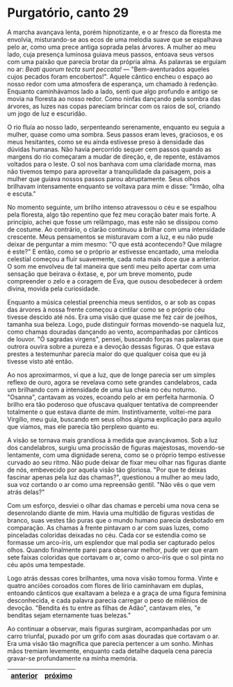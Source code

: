 # Purgatório, canto 29

A marcha avançava lenta, porém hipnotizante, e o ar fresco da floresta me envolvia, misturando-se aos ecos de uma melodia suave que se espalhava pelo ar, como uma prece antiga soprada pelas árvores. A mulher ao meu lado, cuja presença luminosa guiava meus passos, entoava seus versos com uma paixão que parecia brotar da própria alma. As palavras se erguiam no ar: *Beati quorum tecta sunt peccata!* — "Bem-aventurados aqueles cujos pecados foram encobertos!". Aquele cântico encheu o espaço ao nosso redor com uma atmosfera de esperança, um chamado à redenção. Enquanto caminhávamos lado a lado, senti que algo profundo e antigo se movia na floresta ao nosso redor. Como ninfas dançando pela sombra das árvores, as luzes nas copas pareciam brincar com os raios de sol, criando um jogo de luz e escuridão.

O rio fluía ao nosso lado, serpenteando serenamente, enquanto eu seguia a mulher, quase como uma sombra. Seus passos eram leves, graciosos, e os meus hesitantes, como se eu ainda estivesse preso à densidade das dúvidas humanas. Não havia percorrido sequer cem passos quando as margens do rio começaram a mudar de direção, e, de repente, estávamos voltados para o leste. O sol nos banhava com uma claridade morna, mas não tivemos tempo para aproveitar a tranquilidade da paisagem, pois a mulher que guiava nossos passos parou abruptamente. Seus olhos brilhavam intensamente enquanto se voltava para mim e disse: "Irmão, olha e escuta."

No momento seguinte, um brilho intenso atravessou o céu e se espalhou pela floresta, algo tão repentino que fez meu coração bater mais forte. A princípio, achei que fosse um relâmpago, mas este não se dissipou como de costume. Ao contrário, o clarão continuou a brilhar com uma intensidade crescente. Meus pensamentos se misturavam com a luz, e eu não pude deixar de perguntar a mim mesmo: "O que está acontecendo? Que milagre é este?" E então, como se o próprio ar estivesse encantado, uma melodia celestial começou a fluir suavemente, cada nota mais doce que a anterior. O som me envolveu de tal maneira que senti meu peito apertar com uma sensação que beirava o êxtase, e, por um breve momento, pude compreender o zelo e a coragem de Eva, que ousou desobedecer à ordem divina, movida pela curiosidade.

Enquanto a música celestial preenchia meus sentidos, o ar sob as copas das árvores à nossa frente começou a cintilar como se o próprio céu tivesse descido até nós. Era uma visão que quase me fez cair de joelhos, tamanha sua beleza. Logo, pude distinguir formas movendo-se naquela luz, como chamas douradas dançando ao vento, acompanhadas por cânticos de louvor. "Ó sagradas virgens", pensei, buscando forças nas palavras que outrora ouvira sobre a pureza e a devoção dessas figuras. O que estava prestes a testemunhar parecia maior do que qualquer coisa que eu já tivesse visto até então.

Ao nos aproximarmos, vi que a luz, que de longe parecia ser um simples reflexo de ouro, agora se revelava como sete grandes candelabros, cada um brilhando com a intensidade de uma lua cheia no céu noturno. "Osanna", cantavam as vozes, ecoando pelo ar em perfeita harmonia. O brilho era tão poderoso que ofuscava qualquer tentativa de compreender totalmente o que estava diante de mim. Instintivamente, voltei-me para Virgílio, meu guia, buscando em seus olhos alguma explicação para aquilo que víamos, mas ele parecia tão perplexo quanto eu.

A visão se tornava mais grandiosa à medida que avançávamos. Sob a luz dos candelabros, surgiu uma procissão de figuras majestosas, movendo-se lentamente, com uma dignidade serena, como se o próprio tempo estivesse curvado ao seu ritmo. Não pude deixar de fixar meu olhar nas figuras diante de nós, embevecido por aquela visão tão gloriosa. "Por que te deixas fascinar apenas pela luz das chamas?", questionou a mulher ao meu lado, sua voz cortando o ar como uma repreensão gentil. "Não vês o que vem atrás delas?"

Com um esforço, desviei o olhar das chamas e percebi uma nova cena se desenrolando diante de mim. Havia uma multidão de figuras vestidas de branco, suas vestes tão puras que o mundo humano parecia desbotado em comparação. As chamas à frente pintavam o ar com suas luzes, como pinceladas coloridas deixadas no céu. Cada cor se estendia como se formasse um arco-íris, um esplendor que mal podia ser capturado pelos olhos. Quando finalmente parei para observar melhor, pude ver que eram sete faixas coloridas que cortavam o ar, como o arco-íris que o sol pinta no céu após uma tempestade.

Logo atrás dessas cores brilhantes, uma nova visão tomou forma. Vinte e quatro anciões coroados com flores de lírio caminhavam em duplas, entoando cânticos que exaltavam a beleza e a graça de uma figura feminina desconhecida, e cada palavra parecia carregar o peso de milênios de devoção. "Bendita és tu entre as filhas de Adão", cantavam eles, "e benditas sejam eternamente tuas belezas."

Ao continuar a observar, mais figuras surgiram, acompanhadas por um carro triunfal, puxado por um grifo com asas douradas que cortavam o ar. Era uma visão tão magnífica que parecia pertencer a um sonho. Minhas mãos tremiam levemente, enquanto cada detalhe daquela cena parecia gravar-se profundamente na minha memória.

| [anterior](/b_purgatorio/28/README.md) | [próximo](/b_purgatorio/30/README.md) |
|----------|---------|
